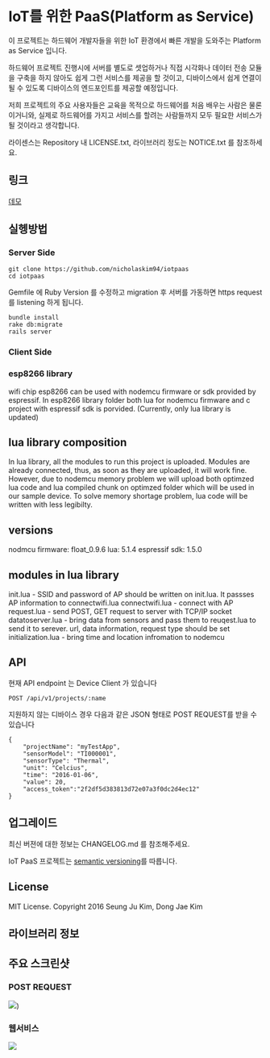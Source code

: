 IoT를 위한 PaaS(Platform as Service)
=======

이 프로젝트는 하드웨어 개발자들을 위한 IoT 환경에서 빠른 개발을 도와주는 Platform as Service 입니다.

하드웨어 프로젝트 진행시에 서버를 별도로 셋업하거나 직접 시각화나 데이터 전송 모듈을 구축을 하지 않아도 쉽게 그런 서비스를 제공을 할 것이고, 디바이스에서 쉽게 연결이 될 수 있도록 디바이스의 엔드포인트를 제공할 예정입니다.

저희 프로젝트의 주요 사용자들은 교육을 목적으로 하드웨어를 처음 배우는 사람은 물론이거니와, 실제로 하드웨어를 가지고 서비스를 할려는 사람들까지 모두 필요한 서비스가 될 것이라고 생각합니다.

라이센스는 Repository 내 LICENSE.txt, 라이브러리 정도는 NOTICE.txt 를 참조하세요.

## 링크

[데모](http://tranquil-sands-4879.herokuapp.com)

## 실헹방법

### Server Side


```
git clone https://github.com/nicholaskim94/iotpaas
cd iotpaas
```

Gemfile 에 Ruby Version 를 수정하고 migration 후 서버를 가동하면 https request 를 listening 하게 됩니다.
```
bundle install
rake db:migrate
rails server
```

### Client Side

### esp8266 library

wifi chip esp8266 can be used with nodemcu firmware or sdk provided by espressif. In esp8266 library folder both lua for nodemcu firmware and c project with espressif sdk is porvided. (Currently, only lua library is updated)

## lua library composition
In lua library, all the modules to run this project is uploaded. Modules are already connected, thus, as soon as they are uploaded, it will work fine. However, due to nodemcu memory problem we will upload both optimzed lua code and lua compiled chunk on optimzed folder which will be used in our sample device. To solve memory shortage problem, lua code will be written with less legibilty.

## versions
nodmcu firmware: float_0.9.6
lua: 5.1.4
espressif sdk: 1.5.0

## modules in lua library
init.lua - SSID and password of AP should be written on init.lua. It passses AP information to connectwifi.lua
connectwifi.lua - connect with AP
request.lua - send POST, GET request to server with TCP/IP socket
datatoserver.lua - bring data from sensors and pass them to reuqest.lua to send it to serever. url, data information, request type should be set
initialization.lua - bring time and location infromation to nodemcu

## API

현재 API endpoint 는 Device Client 가 있습니다
```
POST /api/v1/projects/:name
```
지원하지 않는 디바이스 경우 다음과 같은 JSON 형태로 POST REQUEST를 받을 수 있습니다

```
{
    "projectName": "myTestApp",
    "sensorModel": "TI000001",
    "sensorType": "Thermal",
    "unit": "Celcius",
    "time": "2016-01-06",
    "value": 20,
    "access_token":"2f2df5d383813d72e07a3f0dc2d4ec12"
}
```

## 업그레이드

최신 버젼에 대한 정보는 CHANGELOG.md 를 참조해주세요.

IoT PaaS 프로젝트는 [semantic versioning](http://semver.org/)를 따릅니다.

## License

MIT License. Copyright 2016 Seung Ju Kim, Dong Jae Kim


## 라이브러리 정보


## 주요 스크린샷
### POST REQUEST
![](http://i.imgur.com/uAePIdQ.png))

### 웹서비스
![](http://i.imgur.com/Z6fpqiq.png)
